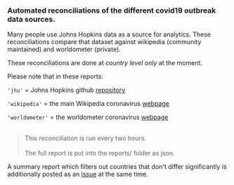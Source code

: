 
### Automated reconciliations of the different covid19 outbreak data sources.

Many people use Johns Hopkins data as a source for analytics. These reconciliations compare that dataset against wikipedia (community maintained) and worldometer (private).

These reconciliations are done at *country level only* at the moment.

Please note that in these reports:

`'jhu'`    = Johns Hopkins github [repository](https://github.com/CSSEGISandData/COVID-19)

`'wikipedia'` = the main Wikipedia coronavirus [webpage](https://en.wikipedia.org/wiki/2019%E2%80%9320_coronavirus_pandemic)

`'worldometer'` = the worldometer coronavirus [webpage](https://www.worldometers.info/coronavirus/)
<br/><br/>
> This reconciliation is run every two hours.
<br/><br/>
The full report is put into the reports/ folder as json.

A summary report which filters out countries that don't differ significantly is additionally posted as an [issue](https://github.com/judepayne/covid19-data/issues) at the same time.
